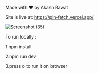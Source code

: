 Made with ❤️ by Akash Rawat


Site is live at: https://pin-fetch.vercel.app/


![Screenshot (35)](https://github.com/barcode007/pin_fetch/assets/85763275/b9e1da55-529c-4dda-911e-6a7a0b48ee1f)

To run locally :

1.npm install

2.npm run dev

3.press o to run it on browser
